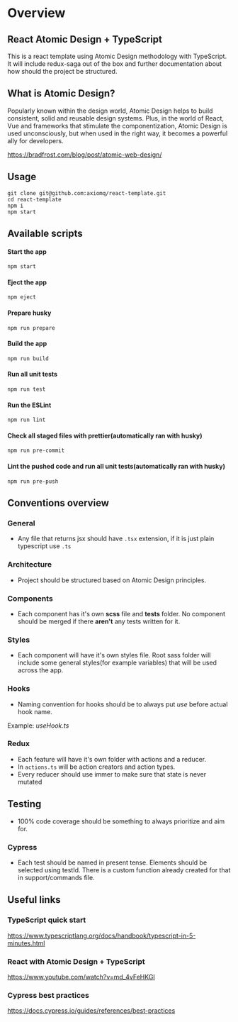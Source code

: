 # Overview

## React Atomic Design + TypeScript

This is a react template using Atomic Design methodology with TypeScript. It will include redux-saga out of the box and further documentation about how should the project be structured.

## What is Atomic Design?

Popularly known within the design world, Atomic Design helps to build consistent, solid and reusable design systems. Plus, in the world of React, Vue and frameworks that stimulate the componentization, Atomic Design is used unconsciously, but when used in the right way, it becomes a powerful ally for developers.

https://bradfrost.com/blog/post/atomic-web-design/

## Usage

```
git clone git@github.com:axiomq/react-template.git
cd react-template
npm i
npm start
```

## Available scripts

#### Start the app

```
npm start
```

#### Eject the app

```
npm eject
```

#### Prepare husky

```
npm run prepare
```

#### Build the app

```
npm run build
```

#### Run all unit tests

```
npm run test
```

#### Run the ESLint

```
npm run lint
```

#### Check all staged files with prettier(automatically ran with husky)

```
npm run pre-commit
```

#### Lint the pushed code and run all unit tests(automatically ran with husky)

```
npm run pre-push
```

## Conventions overview

### General

- Any file that returns jsx should have `.tsx` extension, if it is just plain typescript use `.ts`

### Architecture

- Project should be structured based on Atomic Design principles.

### Components

- Each component has it's own **scss** file and **tests** folder. No component should be merged if there **aren't** any tests written for it.

### Styles

- Each component will have it's own styles file. Root sass folder will include some general styles(for example variables) that will be used across the app.

### Hooks

- Naming convention for hooks should be to always put _use_ before actual hook name.

Example: _useHook.ts_

### Redux

- Each feature will have it's own folder with actions and a reducer.
- In `actions.ts` will be action creators and action types.
- Every reducer should use immer to make sure that state is never mutated

## Testing

- 100% code coverage should be something to always prioritize and aim for.

### Cypress

- Each test should be named in present tense. Elements should be selected using testId. There is a custom function already created for that in support/commands file.

## Useful links

### TypeScript quick start

https://www.typescriptlang.org/docs/handbook/typescript-in-5-minutes.html

### React with Atomic Design + TypeScript

https://www.youtube.com/watch?v=md_4vFeHKGI

### Cypress best practices

https://docs.cypress.io/guides/references/best-practices
